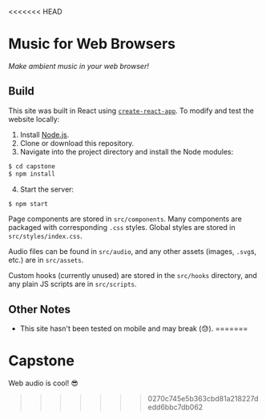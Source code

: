<<<<<<< HEAD
# Music for Web Browsers

_Make ambient music in your web browser!_

## Build
This site was built in React using [`create-react-app`](https://create-react-app.dev/). To modify and test the website locally:

1. Install [Node.js](https://nodejs.org/en).
2. Clone or download this repository.
3. Navigate into the project directory and install the Node modules:

```bash
$ cd capstone
$ npm install
```

4. Start the server:

```bash
$ npm start
```

Page components are stored in `src/components`. Many components are packaged with corresponding `.css` styles. Global styles are stored in `src/styles/index.css`.

Audio files can be found in `src/audio`, and any other assets (images, `.svg`s, etc.) are in `src/assets`.

Custom hooks (currently unused) are stored in the `src/hooks` directory, and any plain JS scripts are in `src/scripts`.

## Other Notes

- This site hasn't been tested on mobile and may break (😓).
=======
# Capstone

Web audio is cool! 😎
>>>>>>> 0270c745e5b363cbd81a218227dedd6bbc7db062
